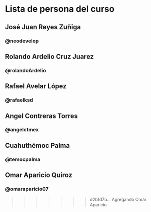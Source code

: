 # Lista de persona del curso

## José Juan Reyes Zuñiga
### @neodevelop
## Rolando Ardelio Cruz Juarez
### @rolandoArdelio

## Rafael Avelar López
### @rafaelksd

## Angel Contreras Torres
### @angelctmex

## Cuahuthémoc Palma
### @temocpalma


## Omar Aparicio Quiroz
### @omaraparicio07
>>>>>>> d2b1d7b... Agregando Omar Aparicio
